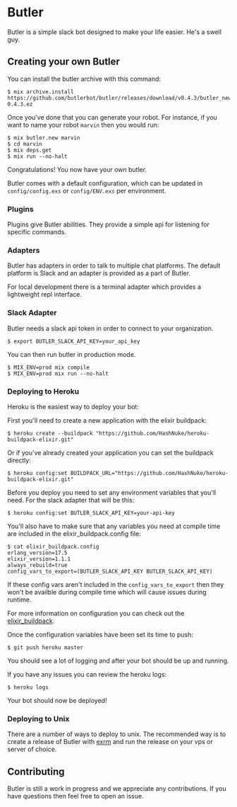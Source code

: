 Butler
======

Butler is a simple slack bot designed to make your life easier.  He's a swell guy.

## Creating your own Butler

You can install the butler archive with this command:

    $ mix archive.install https://github.com/butlerbot/butler/releases/download/v0.4.3/butler_new-0.4.3.ez

Once you've done that you can generate your robot. For instance, if you want
to name your robot `marvin` then you would run:

    $ mix butler.new marvin
    $ cd marvin
    $ mix deps.get
    $ mix run --no-halt

Congratulations! You now have your own butler.

Butler comes with a default configuration, which can be updated in `config/config.exs` or `config/ENV.exs` per environment.

### Plugins

Plugins give Butler abilities. They provide a simple api for listening for
specific commands.

### Adapters

Butler has adapters in order to talk to multiple chat platforms. The default platform
is Slack and an adapter is provided as a part of Butler.

For local development there is a terminal adapter which provides a lightweight
repl interface.

### Slack Adapter

Butler needs a slack api token in order to connect to your organization.

    $ export BUTLER_SLACK_API_KEY=your_api_key

You can then run butler in production mode.

    $ MIX_ENV=prod mix compile
    $ MIX_ENV=prod mix run --no-halt

### Deploying to Heroku

Heroku is the easiest way to deploy your bot:

First you'll need to create a new application with the elixir buildpack:

    $ heroku create --buildpack "https://github.com/HashNuke/heroku-buildpack-elixir.git"

Or if you've already created your application you can set the buildpack directly:

    $ heroku config:set BUILDPACK_URL="https://github.com/HashNuke/heroku-buildpack-elixir.git"

Before you deploy you need to set any environment variables that you'll need.
For the slack adapter that will be this:

    $ heroku config:set BUTLER_SLACK_API_KEY=your-api-key

You'll also have to make sure that any variables you need at compile time are
included in the elixir_buildpack.config file:

    $ cat elixir_buildpack.config
    erlang_version=17.5
    elixir_version=1.1.1
    always_rebuild=true
    config_vars_to_export=(BUTLER_SLACK_API_KEY BUTLER_SLACK_API_KEY)

If these config vars aren't included in the `config_vars_to_export` then they
won't be availble during compile time which will cause issues during runtime.

For more information on configuration you can check out the [elixir_buildpack](https://github.com/HashNuke/heroku-buildpack-elixir).

Once the configuration variables have been set its time to push:

    $ git push heroku master

You should see a lot of logging and after your bot should be up and running.

If you have any issues you can review the heroku logs:

    $ heroku logs

Your bot should now be deployed!

### Deploying to Unix

There are a number of ways to deploy to unix. The recommended way is to create
a release of Butler with [exrm](https://github.com/bitwalker/exrm) and run the
release on your vps or server of choice.

## Contributing

Butler is still a work in progress and we appreciate any contributions. If you
have questions then feel free to open an issue.

